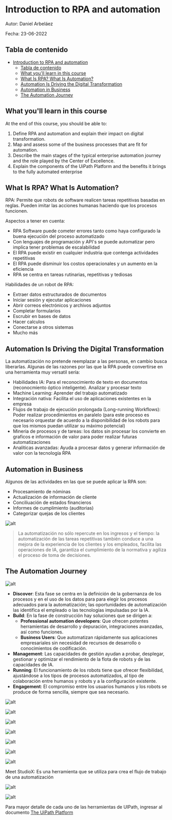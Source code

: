 # Introduction to RPA and automation

Autor: Daniel Arbeláez

Fecha: 23-06-2022

## Tabla de contenido

- [Introduction to RPA and automation](#introduction-to-rpa-and-automation)
  - [Tabla de contenido](#tabla-de-contenido)
  - [What you'll learn in this course](#what-youll-learn-in-this-course)
  - [What Is RPA? What Is Automation?](#what-is-rpa-what-is-automation)
  - [Automation Is Driving the Digital Transformation](#automation-is-driving-the-digital-transformation)
  - [Automation in Business](#automation-in-business)
  - [The Automation Journey](#the-automation-journey)

## What you'll learn in this course

At the end of this course, you should be able to:

1. Define RPA and automation and explain their impact on digital transformation.
2. Map and assess some of the business processes that are fit for automation.
3. Describe the main stages of the typical enterprise automation journey and the role played by the Center of Excellence.
4. Explain the components of the UiPath Platform and the benefits it brings to the fully automated enterprise

## What Is RPA? What Is Automation?

RPA: Permite que robots de software realicen tareas repetitivas basadas en reglas. Pueden imitar las acciones humanas haciendo que los procesos funcionen.

Aspectos a tener en cuenta:

- RPA Software puede cometer errores tanto como haya configurado la buena ejecución del proceso automatizado
- Con lenguajes de programación y API's se puede automatizar pero implica tener problemas de escalabilidad
- El RPA puede existir en cualquier industria que contenga actividades repetitivas
- El RPA puede disminuir los costos operacionales y un aumento en la eficiencia
- RPA se centra en tareas rutinarias, repetitivas y tediosas

Habilidades de un robot de RPA:

- Extraer datos estructurados de documentos
- Iniciar sesión y ejecutar aplicaciones
- Abrir correos electrónicos y archivos adjuntos
- Completar formularios
- Escrubir en bases de datos
- Hacer calculos
- Conectarse a otros sistemas
- Mucho más

## Automation Is Driving the Digital Transformation

La automatización no pretende reemplazar a las personas, en cambio busca liberarlas. Algunas de las razones por las que la RPA puede convertirse en una herramienta muy versatil sería:

- Habilidades IA: Para el reconocimiento de texto en documentos (reconocmiento óptico inteligente). Analizar y procesar texto
- Machine Learning: Aprender del trabajo automatizado
- Integración nativa: Facilita el uso de aplicaciones existentes en la empresa
- Flujos de trabajo de ejecución prolongada (Long-running Workflows): Poder realizar procedimientos en paralelo (para este proceso es necesario orquestar de acuerdo a la disponibilidad de los robots para que los mismos puedan utilizar su máximo potencial)
- Mineria de procesos y de tareas: los datos sin procesar los convierte en graficos e información de valor para poder realizar futuras automatizaciones
- Analiticas avanzadas: Ayuda a procesar datos y generar información de valor con la tecnología RPA

## Automation in Business

Algunos de las actividades en las que se puede aplicar la RPA son:

- Procesamiento de nóminas
- Actualización de información de cliente
- Conciliuación de estados financieros
- Informes de cumplimiento (auditorias)
- Categorizar quejas de los clientes

![alt](assets/RPA_Industries.JPG)

> La automatización no sólo repercute en los ingresos y el tiempo: la automatización de las tareas repetitivas también conduce a una mejora de la experiencia de los clientes y los empleados, facilita las operaciones de IA, garantiza el cumplimiento de la normativa y agiliza el proceso de toma de decisiones.

## The Automation Journey

![alt](assets/RPA_Journey.JPG)

- **Discover**: Esta fase se centra en la definición de la gobernanza de los procesos y en el uso de los datos para para elegir los procesos adecuados para la automatización; las oportunidades de automatización las identifica el empleado o las tecnologías impulsadas por la IA.
- **Build**: En la fase de construcción hay soluciones que se dirigen a:
  - **Professional automation developers**: Que ofrecen potentes herramientas de desarrollo y depuración, integraciones avanzadas, así como funciones.
  - **Business Users**: Que automatizan rápidamente sus aplicaciones empresariales sin necesidad de recursos de desarrollo o conocimientos de codificación.
- **Management**: Las capacidades de gestión ayudan a probar, desplegar, gestionar y optimizar el rendimiento de la flota de robots y de las capacidades de IA.
- **Running**: El funcionamiento de los robots tiene que ofrecer flexibilidad, ajustándose a los tipos de procesos automatizados, al tipo de colaboración entre humanos y robots y a la configuración existente.
- **Engagement**: El compromiso entre los usuarios humanos y los robots se produce de forma sencilla, siempre que sea necesario.

![alt](assets/RPA_Lifecycle.JPG)

![alt](assets/Lifecycle_Ceo_1.JPG)

![alt](assets/Lifecycle_Ceo_2.JPG)

![alt](assets/Lifecycle_RPA_Developer.JPG)

![alt](assets/Lifecycle_IT_Operations.JPG)

![alt](assets/Lifecycle_Automation_Users.JPG)

![alt](assets/Lifecycle_Process_Analysts.JPG)

Meet StudioX: Es una herramienta que se utiliza para crea el flujo de trabajo de una automatización

![alt](assets/RPA_PlanningWheel.JPG)

![alt](assets/RPA__AppsJourney.JPG)

Para mayor detalle de cada uno de las herramientas de UIPath, ingresar al documento [The UiPath Platform](assets/The_UiPath_Platform.pdf)
